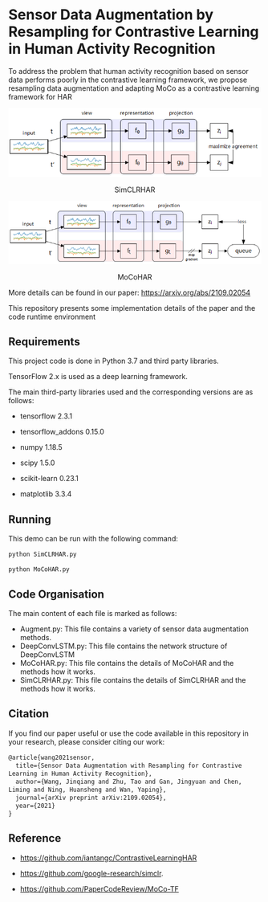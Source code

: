 # Sensor Data Augmentation by Resampling for Contrastive Learning in Human Activity Recognition

To address the problem that human activity recognition based on sensor data performs poorly in the contrastive learning framework, we propose resampling data augmentation and adapting MoCo as a contrastive learning framework for HAR

![](image/simclrhar.png)

<center>SimCLRHAR</center>

![](image/mocohar.png)

<center>MoCoHAR</center>

More details can be found in our paper: https://arxiv.org/abs/2109.02054

This repository presents some implementation details of the paper and the code runtime environment

## Requirements

This project code is done in Python 3.7 and third party libraries. 

 TensorFlow 2.x is used as a deep learning framework.

The main third-party libraries used and the corresponding versions are as follows:

+ tensorflow 2.3.1

+ tensorflow_addons 0.15.0

+ numpy 1.18.5

+ scipy 1.5.0

+ scikit-learn 0.23.1

+ matplotlib 3.3.4

  

## Running

This demo can be run with the following command:

```shell
python SimCLRHAR.py
```

```shell
python MoCoHAR.py
```

## Code Organisation

The main content of each file is marked as follows:

+ Augment.py: This file contains a variety of sensor data augmentation methods.
+ DeepConvLSTM.py: This file contains the network structure of DeepConvLSTM
+ MoCoHAR.py: This file contains the details of MoCoHAR and the methods how it works.
+ SimCLRHAR.py: This file contains the details of SimCLRHAR and the methods how it works.

## Citation

If you find our paper useful or use the code available in this repository in your research, please consider citing our work:

```
@article{wang2021sensor,
  title={Sensor Data Augmentation with Resampling for Contrastive Learning in Human Activity Recognition},
  author={Wang, Jinqiang and Zhu, Tao and Gan, Jingyuan and Chen, Liming and Ning, Huansheng and Wan, Yaping},
  journal={arXiv preprint arXiv:2109.02054},
  year={2021}
}
```

## Reference

+ https://github.com/iantangc/ContrastiveLearningHAR

+ https://github.com/google-research/simclr.
+ https://github.com/PaperCodeReview/MoCo-TF